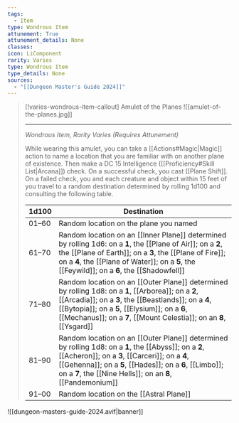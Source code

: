 ```yaml
---
tags:
  - Item
type: Wondrous Item
attunement: True
attunement_details: None
classes:
icon: LiComponent
rarity: Varies
type: Wondrous Item
type_details: None
sources: 
  - "[[Dungeon Master's Guide 2024]]"
---
```

>[!varies-wondrous-item-callout] Amulet of the Planes
>![[amulet-of-the-planes.jpg]]
>
>- - -
>_Wondrous Item, Rarity Varies (Requires Attunement)_
>
>While wearing this amulet, you can take a [[Actions#Magic\|Magic]] action to name a location that you are familiar with on another plane of existence. Then make a DC 15 Intelligence ([[Proficiency#Skill List\|Arcana]]) check. On a successful check, you cast [[Plane Shift]]. On a failed check, you and each creature and object within 15 feet of you travel to a random destination determined by rolling 1d100 and consulting the following table.
>
>|1d100|Destination|
>|---|---|
>|01–60|Random location on the plane you named|
>|61–70|Random location on an [[Inner Plane]] determined by rolling 1d6: on a **1**, the [[Plane of Air]]; on a **2**, the [[Plane of Earth]]; on a **3**, the [[Plane of Fire]]; on a **4**, the [[Plane of Water]]; on a **5**, the [[Feywild]]; on a **6**, the [[Shadowfell]]|
>|71–80|Random location on an [[Outer Plane]] determined by rolling 1d8: on a **1**, [[Arborea]]; on a **2**, [[Arcadia]]; on a **3**, the [[Beastlands]]; on a **4**, [[Bytopia]]; on a **5**, [[Elysium]]; on a **6**, [[Mechanus]]; on a **7**, [[Mount Celestia]]; on an **8**, [[Ysgard]]|
>|81–90|Random location on an [[Outer Plane]] determined by rolling 1d8: on a **1**, the [[Abyss]]; on a **2**, [[Acheron]]; on a **3**, [[Carceri]]; on a **4**, [[Gehenna]]; on a **5**, [[Hades]]; on a **6**, [[Limbo]]; on a **7**, the [[Nine Hells]]; on an **8**, [[Pandemonium]]|
>|91–00|Random location on the [[Astral Plane]]|
>


![[dungeon-masters-guide-2024.avif|banner]]